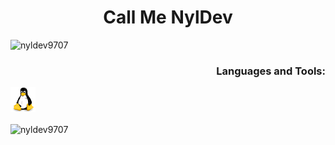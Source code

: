 <h1 align="center">Call Me NylDev</h1>

<p align="left"> <img src="https://komarev.com/ghpvc/?username=nyldev9707&label=Profile%20views&color=0e75b6&style=flat" alt="nyldev9707" /> </p>


<p align="left">
</p>

<h3 align="right">Languages and Tools:</h3>
<p align="left"> <a href="https://www.linux.org/" target="_blank" rel="noreferrer"> <img src="https://raw.githubusercontent.com/devicons/devicon/master/icons/linux/linux-original.svg" alt="linux" width="40" height="40"/> </a> </p>

<p><img align="center" src="https://github-readme-stats.vercel.app/api/top-langs?username=nyldev9707&show_icons=true&locale=en&layout=compact" alt="nyldev9707" /></p>
